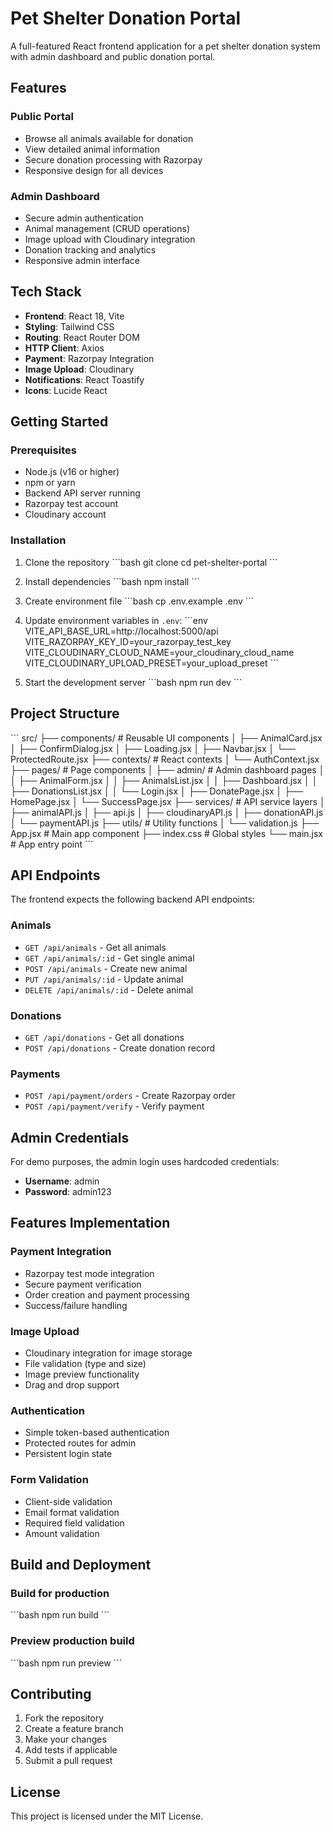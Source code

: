 # Pet Shelter Donation Portal

A full-featured React frontend application for a pet shelter donation system with admin dashboard and public donation portal.

## Features

### Public Portal
- Browse all animals available for donation
- View detailed animal information
- Secure donation processing with Razorpay
- Responsive design for all devices

### Admin Dashboard
- Secure admin authentication
- Animal management (CRUD operations)
- Image upload with Cloudinary integration
- Donation tracking and analytics
- Responsive admin interface

## Tech Stack

- **Frontend**: React 18, Vite
- **Styling**: Tailwind CSS
- **Routing**: React Router DOM
- **HTTP Client**: Axios
- **Payment**: Razorpay Integration
- **Image Upload**: Cloudinary
- **Notifications**: React Toastify
- **Icons**: Lucide React

## Getting Started

### Prerequisites
- Node.js (v16 or higher)
- npm or yarn
- Backend API server running
- Razorpay test account
- Cloudinary account

### Installation

1. Clone the repository
\`\`\`bash
git clone <repository-url>
cd pet-shelter-portal
\`\`\`

2. Install dependencies
\`\`\`bash
npm install
\`\`\`

3. Create environment file
\`\`\`bash
cp .env.example .env
\`\`\`

4. Update environment variables in `.env`:
\`\`\`env
VITE_API_BASE_URL=http://localhost:5000/api
VITE_RAZORPAY_KEY_ID=your_razorpay_test_key
VITE_CLOUDINARY_CLOUD_NAME=your_cloudinary_cloud_name
VITE_CLOUDINARY_UPLOAD_PRESET=your_upload_preset
\`\`\`

5. Start the development server
\`\`\`bash
npm run dev
\`\`\`

## Project Structure

\`\`\`
src/
├── components/          # Reusable UI components
│   ├── AnimalCard.jsx
│   ├── ConfirmDialog.jsx
│   ├── Loading.jsx
│   ├── Navbar.jsx
│   └── ProtectedRoute.jsx
├── contexts/           # React contexts
│   └── AuthContext.jsx
├── pages/             # Page components
│   ├── admin/         # Admin dashboard pages
│   │   ├── AnimalForm.jsx
│   │   ├── AnimalsList.jsx
│   │   ├── Dashboard.jsx
│   │   ├── DonationsList.jsx
│   │   └── Login.jsx
│   ├── DonatePage.jsx
│   ├── HomePage.jsx
│   └── SuccessPage.jsx
├── services/          # API service layers
│   ├── animalAPI.js
│   ├── api.js
│   ├── cloudinaryAPI.js
│   ├── donationAPI.js
│   └── paymentAPI.js
├── utils/             # Utility functions
│   └── validation.js
├── App.jsx           # Main app component
├── index.css         # Global styles
└── main.jsx          # App entry point
\`\`\`

## API Endpoints

The frontend expects the following backend API endpoints:

### Animals
- `GET /api/animals` - Get all animals
- `GET /api/animals/:id` - Get single animal
- `POST /api/animals` - Create new animal
- `PUT /api/animals/:id` - Update animal
- `DELETE /api/animals/:id` - Delete animal

### Donations
- `GET /api/donations` - Get all donations
- `POST /api/donations` - Create donation record

### Payments
- `POST /api/payment/orders` - Create Razorpay order
- `POST /api/payment/verify` - Verify payment

## Admin Credentials

For demo purposes, the admin login uses hardcoded credentials:
- **Username**: admin
- **Password**: admin123

## Features Implementation

### Payment Integration
- Razorpay test mode integration
- Secure payment verification
- Order creation and payment processing
- Success/failure handling

### Image Upload
- Cloudinary integration for image storage
- File validation (type and size)
- Image preview functionality
- Drag and drop support

### Authentication
- Simple token-based authentication
- Protected routes for admin
- Persistent login state

### Form Validation
- Client-side validation
- Email format validation
- Required field validation
- Amount validation

## Build and Deployment

### Build for production
\`\`\`bash
npm run build
\`\`\`

### Preview production build
\`\`\`bash
npm run preview
\`\`\`

## Contributing

1. Fork the repository
2. Create a feature branch
3. Make your changes
4. Add tests if applicable
5. Submit a pull request

## License

This project is licensed under the MIT License.
